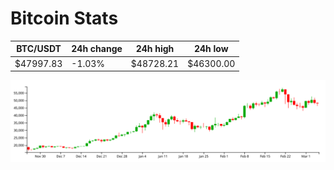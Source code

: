 # Bitcoin Stats

BTC/USDT|24h change|24h high|24h low|
|---|---|---|---|
|$47997.83|-1.03%|$48728.21|$46300.00|

<img src="./chart.svg">
